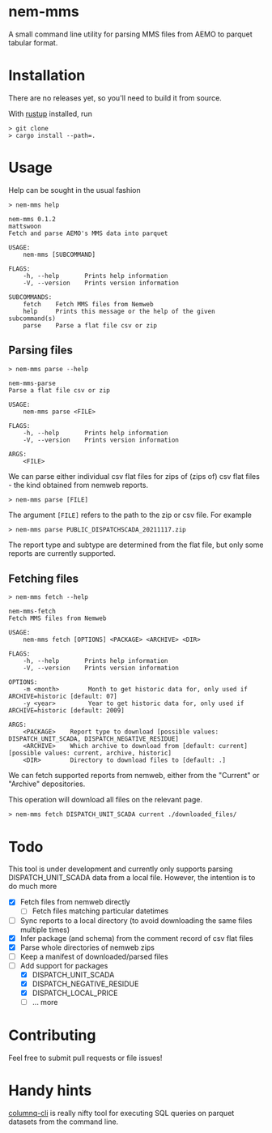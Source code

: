 # nem-mms

A small command line utility for parsing MMS files from AEMO
to parquet tabular format.

# Installation

There are no releases yet, so you'll need to build it from source.

With [rustup](https://www.rust-lang.org/tools/install) installed, run

```
> git clone
> cargo install --path=.
```

# Usage

Help can be sought in the usual fashion

```
> nem-mms help

nem-mms 0.1.2
mattswoon
Fetch and parse AEMO's MMS data into parquet

USAGE:
    nem-mms [SUBCOMMAND]

FLAGS:
    -h, --help       Prints help information
    -V, --version    Prints version information

SUBCOMMANDS:
    fetch    Fetch MMS files from Nemweb
    help     Prints this message or the help of the given subcommand(s)
    parse    Parse a flat file csv or zip
```

## Parsing files

```
> nem-mms parse --help

nem-mms-parse
Parse a flat file csv or zip

USAGE:
    nem-mms parse <FILE>

FLAGS:
    -h, --help       Prints help information
    -V, --version    Prints version information

ARGS:
    <FILE>
```
We can parse either individual csv flat files
for zips of (zips of) csv flat files - the kind obtained from nemweb reports.

```
> nem-mms parse [FILE]
```

The argument `[FILE]` refers to the path to the zip or csv file. For example

```
> nem-mms parse PUBLIC_DISPATCHSCADA_20211117.zip
```

The report type and subtype are determined from the flat file, but only some reports are currently
supported.

## Fetching files

```
> nem-mms fetch --help

nem-mms-fetch
Fetch MMS files from Nemweb

USAGE:
    nem-mms fetch [OPTIONS] <PACKAGE> <ARCHIVE> <DIR>

FLAGS:
    -h, --help       Prints help information
    -V, --version    Prints version information

OPTIONS:
    -m <month>        Month to get historic data for, only used if ARCHIVE=historic [default: 07]
    -y <year>         Year to get historic data for, only used if ARCHIVE=historic [default: 2009]

ARGS:
    <PACKAGE>    Report type to download [possible values: DISPATCH_UNIT_SCADA, DISPATCH_NEGATIVE_RESIDUE]
    <ARCHIVE>    Which archive to download from [default: current]  [possible values: current, archive, historic]
    <DIR>        Directory to download files to [default: .]
```

We can fetch supported reports from nemweb, either from the "Current" or "Archive"
depositories.

This operation will download all files on the relevant page.

```
> nem-mms fetch DISPATCH_UNIT_SCADA current ./downloaded_files/
```

# Todo

This tool is under development and currently only supports parsing DISPATCH_UNIT_SCADA
data from a local file. However, the intention is to do much more

 - [x] Fetch files from nemweb directly
    - [ ] Fetch files matching particular datetimes
 - [ ] Sync reports to a local directory (to avoid downloading the same files multiple times)
 - [x] Infer package (and schema) from the comment record of csv flat files
 - [x] Parse whole directories of nemweb zips
 - [ ] Keep a manifest of downloaded/parsed files
 - [ ] Add support for packages
    - [x] DISPATCH_UNIT_SCADA
    - [x] DISPATCH_NEGATIVE_RESIDUE
    - [x] DISPATCH_LOCAL_PRICE
    - [ ] ... more

# Contributing

Feel free to submit pull requests or file issues!

# Handy hints

[columnq-cli](https://github.com/roapi/roapi/tree/main/columnq-cli) is really
nifty tool for executing SQL queries on parquet datasets from the command line.
